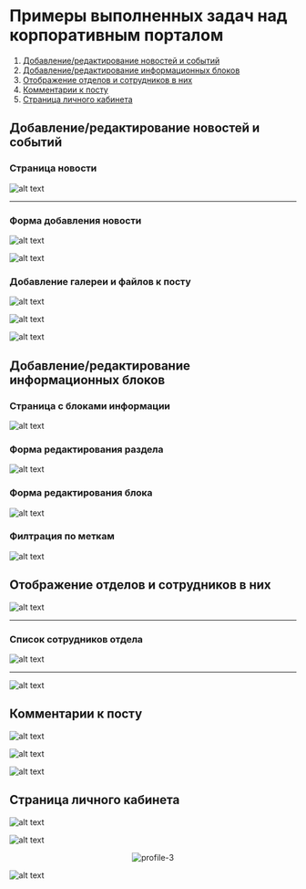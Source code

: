 # Примеры выполненных задач над корпоративным порталом

1. [Добавление/редактирование новостей и событий](#news)
2. [Добавление/редактирование информационных блоков](#info-blocks)
3. [Отображение отделов и сотрудников в них](#departments)
4. [Комментарии к посту](#comments)
5. [Страница личного кабинета](#profile)

<a name="news"></a>
## Добавление/редактирование новостей и событий
### Страница новости
![alt text](https://github.com/Anatov777/corporate-portal/blob/main/images/news/news-page.png)

---
### Форма добавления новости
![alt text](https://github.com/Anatov777/corporate-portal/blob/main/images/news/news-add-1.png)

![alt text](https://github.com/Anatov777/corporate-portal/blob/main/images/news/news-add-2.png)

### Добавление галереи и файлов к посту
![alt text](https://github.com/Anatov777/corporate-portal/blob/main/images/news/news-gallery.png)

![alt text](https://github.com/Anatov777/corporate-portal/blob/main/images/news/news-files.png)

![alt text](https://github.com/Anatov777/corporate-portal/blob/main/images/news/news-attachments.png)

<a name="info-blocks"></a>
## Добавление/редактирование информационных блоков
### Страница с блоками информации
![alt text](https://github.com/Anatov777/corporate-portal/blob/main/images/infoblocks/info-page.png)

### Форма редактирования раздела
![alt text](https://github.com/Anatov777/corporate-portal/blob/main/images/infoblocks/tab-edit.png)

### Форма редактирования блока
![alt text](https://github.com/Anatov777/corporate-portal/blob/main/images/infoblocks/block-edit.png)

### Филтрация по меткам
![alt text](https://github.com/Anatov777/corporate-portal/blob/main/images/infoblocks/tags.png)

<a name="departments"></a>
## Отображение отделов и сотрудников в них
![alt text](https://github.com/Anatov777/corporate-portal/blob/main/images/departments/departments-1.png)

---
### Список сотрудников отдела

![alt text](https://github.com/Anatov777/corporate-portal/blob/main/images/departments/departments-2.png)

---

![alt text](https://github.com/Anatov777/corporate-portal/blob/main/images/departments/departments-3.png)

<a name="comments"></a>
## Комментарии к посту

![alt text](https://github.com/Anatov777/corporate-portal/blob/main/images/comments/comments.png)

![alt text](https://github.com/Anatov777/corporate-portal/blob/main/images/comments/comments-add.png)

![alt text](https://github.com/Anatov777/corporate-portal/blob/main/images/comments/comments-delete.png)

<a name="profile"></a>
## Страница личного кабинета

![alt text](https://github.com/Anatov777/corporate-portal/blob/main/images/profile/profile-1.png)

![alt text](https://github.com/Anatov777/corporate-portal/blob/main/images/profile/profile-2.png)

<p align="center">
    <img src="https://github.com/Anatov777/corporate-portal/blob/main/images/profile/profile-3.png" alt="profile-3">
</p>

![alt text](https://github.com/Anatov777/corporate-portal/blob/main/images/profile/profile-4.png)
